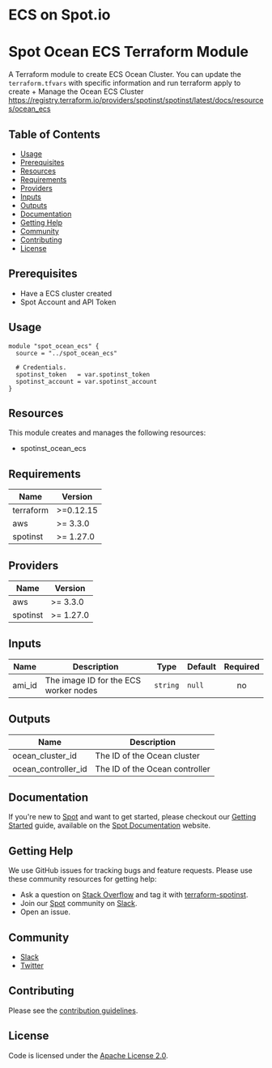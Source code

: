 # ECS on Spot.io

# Spot Ocean ECS Terraform Module

A Terraform module to create ECS Ocean Cluster. You can update the ```terraform.tfvars``` with specific information and run terraform apply to create + Manage the Ocean ECS Cluster
https://registry.terraform.io/providers/spotinst/spotinst/latest/docs/resources/ocean_ecs

## Table of Contents

- [Usage](#usage)
- [Prerequisites](#prerequisites)
- [Resources](#resources)
- [Requirements](#requirements)
- [Providers](#providers)
- [Inputs](#inputs)
- [Outputs](#outputs)
- [Documentation](#documentation)
- [Getting Help](#getting-help)
- [Community](#community)
- [Contributing](#contributing)
- [License](#license)

## Prerequisites

* Have a ECS cluster created
* Spot Account and API Token

## Usage

```hcl
module "spot_ocean_ecs" {
  source = "../spot_ocean_ecs"

  # Credentials.
  spotinst_token   = var.spotinst_token
  spotinst_account = var.spotinst_account
}
```

## Resources

This module creates and manages the following resources:
- spotinst_ocean_ecs

<!-- BEGINNING OF PRE-COMMIT-TERRAFORM DOCS HOOK -->
## Requirements

| Name | Version |
|------|---------|
| terraform | >=0.12.15 |
| aws | >= 3.3.0 |
| spotinst | >= 1.27.0 |

## Providers

| Name | Version |
|------|---------|
| aws | >= 3.3.0 |
| spotinst | >= 1.27.0 |

## Inputs

| Name | Description | Type | Default | Required |
|------|-------------|------|---------|:--------:|
| ami\_id | The image ID for the ECS worker nodes | `string` | `null` | no |

## Outputs

| Name | Description |
|------|-------------|
| ocean\_cluster\_id | The ID of the Ocean cluster |
| ocean\_controller\_id | The ID of the Ocean controller |

## Documentation

If you're new to [Spot](https://spot.io/) and want to get started, please checkout our [Getting Started](https://docs.spot.io/connect-your-cloud-provider/) guide, available on the [Spot Documentation](https://docs.spot.io/) website.

## Getting Help

We use GitHub issues for tracking bugs and feature requests. Please use these community resources for getting help:

- Ask a question on [Stack Overflow](https://stackoverflow.com/) and tag it with [terraform-spotinst](https://stackoverflow.com/questions/tagged/terraform-spotinst/).
- Join our [Spot](https://spot.io/) community on [Slack](http://slack.spot.io/).
- Open an issue.

## Community

- [Slack](http://slack.spot.io/)
- [Twitter](https://twitter.com/spot_hq/)

## Contributing

Please see the [contribution guidelines](CONTRIBUTING.md).

## License

Code is licensed under the [Apache License 2.0](LICENSE).